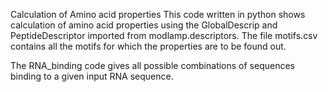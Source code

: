 Calculation of Amino acid properties
This code written in python shows calculation of amino acid properties using the GlobalDescrip and PeptideDescriptor imported from modlamp.descriptors.
The file motifs.csv contains all the motifs for which the properties are to be found out.

The RNA_binding code gives all possible combinations of sequences binding to a given input RNA sequence.
